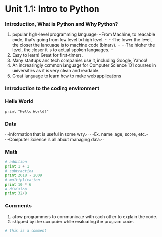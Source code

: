 # Unit 1.1: Intro to Python

### Introduction, What is Python and Why Python?
1. popular high-level programming language
⋅⋅⋅From Machine, to readable code, that’s going from low level to high level. ⋅⋅
⋅⋅⋅The lower the level, the closer the language is to machine code (binary). ⋅⋅
⋅⋅⋅The higher the level, the closer it is to actual spoken languages. ⋅⋅
2. Easy to learn! Great for first-timers.
3. Many startups and tech companies use it, including Google, Yahoo!
4. An increasingly common language for Computer Science 101 courses in universities as it is very clean and readable.
5. Great language to learn how to make web applications

### Introduction to the coding environment
### Hello World
` print "Hello World!" ` 


### Data
⋅⋅⋅information that is useful in some way.⋅⋅
⋅⋅⋅Ex. name, age, score, etc.⋅⋅
⋅⋅⋅Computer Science is all about managing data.⋅⋅
### Math
``` python 
# addition
print 1 + 1
# subtraction
print 2018 - 2009
# multiplication
print 10 * 6
# division
print 32/8
```

### Comments
1. allow programmers to communicate with each other to explain the code.
2. skipped by the computer while evaluating the program code.
```python 
# this is a comment 
```
